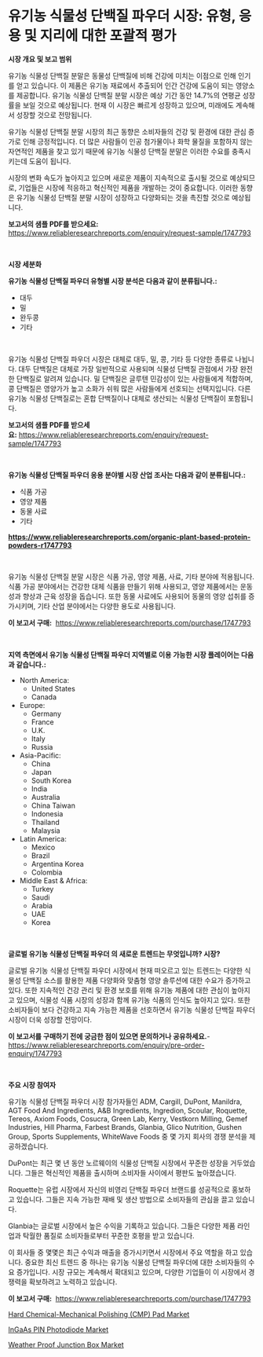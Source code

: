 <p><h1>유기농 식물성 단백질 파우더 시장: 유형, 응용 및 지리에 대한 포괄적 평가</h1></p><p><strong>시장 개요 및 보고 범위</strong></p>
<p><p>유기농 식물성 단백질 분말은 동물성 단백질에 비해 건강에 미치는 이점으로 인해 인기를 얻고 있습니다. 이 제품은 유기농 재료에서 추출되어 인간 건강에 도움이 되는 영양소를 제공합니다. 유기농 식물성 단백질 분말 시장은 예상 기간 동안 14.7%의 연평균 성장률을 보일 것으로 예상됩니다. 현재 이 시장은 빠르게 성장하고 있으며, 미래에도 계속해서 성장할 것으로 전망됩니다.</p><p>유기농 식물성 단백질 분말 시장의 최근 동향은 소비자들의 건강 및 환경에 대한 관심 증가로 인해 긍정적입니다. 더 많은 사람들이 인공 첨가물이나 화학 물질을 포함하지 않는 자연적인 제품을 찾고 있기 때문에 유기농 식물성 단백질 분말은 이러한 수요를 충족시키는데 도움이 됩니다.</p><p>시장의 변화 속도가 높아지고 있으며 새로운 제품이 지속적으로 출시될 것으로 예상되므로, 기업들은 시장에 적응하고 혁신적인 제품을 개발하는 것이 중요합니다. 이러한 동향은 유기농 식물성 단백질 분말 시장이 성장하고 다양화되는 것을 촉진할 것으로 예상됩니다.</p></p>
<p><strong>보고서의 샘플 PDF를 받으세요:</strong> <a href="https://www.reliableresearchreports.com/enquiry/request-sample/1747793">https://www.reliableresearchreports.com/enquiry/request-sample/1747793</a></p>
<p>&nbsp;</p>
<p><strong>시장 세분화</strong></p>
<p><strong>유기농 식물성 단백질 파우더 유형별 시장 분석은 다음과 같이 분류됩니다.:</strong></p>
<p><ul><li>대두</li><li>밀</li><li>완두콩</li><li>기타</li></ul></p>
<p>&nbsp;</p>
<p><p>유기농 식물성 단백질 파우더 시장은 대체로 대두, 밀, 콩, 기타 등 다양한 종류로 나뉩니다. 대두 단백질은 대체로 가장 일반적으로 사용되며 식물성 단백질 관점에서 가장 완전한 단백질로 알려져 있습니다. 밀 단백질은 글루텐 민감성이 있는 사람들에게 적합하며, 콩 단백질은 영양가가 높고 소화가 쉬워 많은 사람들에게 선호되는 선택지입니다. 다른 유기농 식물성 단백질로는 혼합 단백질이나 대체로 생산되는 식물성 단백질이 포함됩니다.</p></p>
<p><strong>보고서의 샘플 PDF를 받으세요:</strong>&nbsp;<a href="https://www.reliableresearchreports.com/enquiry/request-sample/1747793">https://www.reliableresearchreports.com/enquiry/request-sample/1747793</a></p>
<p>&nbsp;</p>
<p><strong> 유기농 식물성 단백질 파우더 응용 분야별 시장 산업 조사는 다음과 같이 분류됩니다.:</strong></p>
<p><ul><li>식품 가공</li><li>영양 제품</li><li>동물 사료</li><li>기타</li></ul></p>
<p><strong><a href="https://www.reliableresearchreports.com/organic-plant-based-protein-powders-r1747793">https://www.reliableresearchreports.com/organic-plant-based-protein-powders-r1747793</a></strong></p>
<p>&nbsp;</p>
<p><p>유기농 식물성 단백질 분말 시장은 식품 가공, 영양 제품, 사료, 기타 분야에 적용됩니다. 식품 가공 분야에서는 건강한 대체 식품을 만들기 위해 사용되고, 영양 제품에서는 운동 성과 향상과 근육 성장을 돕습니다. 또한 동물 사료에도 사용되어 동물의 영양 섭취를 증가시키며, 기타 산업 분야에서는 다양한 용도로 사용됩니다.</p></p>
<p><strong>이 보고서 구매:</strong>&nbsp; <a href="https://www.reliableresearchreports.com/purchase/1747793">https://www.reliableresearchreports.com/purchase/1747793</a></p>
<p>&nbsp;</p>
<p><strong>지역 측면에서 유기농 식물성 단백질 파우더 지역별로 이용 가능한 시장 플레이어는 다음과 같습니다.:</strong></p>
<p><ul>
    <li>
        North America:
        <ul>
            <li>United States</li>
            <li>Canada</li>
        </ul>
    </li>
    <li>
        Europe:
        <ul>
            <li>Germany</li>
            <li>France</li>
            <li>U.K.</li>
            <li>Italy</li>
            <li>Russia</li>
        </ul>
    </li>
    <li>
        Asia-Pacific:
        <ul>
            <li>China</li>
            <li>Japan</li>
            <li>South Korea</li>
            <li>India</li>
            <li>Australia</li>
            <li>China Taiwan</li>
            <li>Indonesia</li>
            <li>Thailand</li>
            <li>Malaysia</li>
        </ul>
    </li>
    <li>
        Latin America:
        <ul>
            <li>Mexico</li>
            <li>Brazil</li>
            <li>Argentina Korea</li>
            <li>Colombia</li>
        </ul>
    </li>
    <li>
        Middle East & Africa:
        <ul>
            <li>Turkey</li>
            <li>Saudi</li>
            <li>Arabia</li>
            <li>UAE</li>
            <li>Korea</li>
        </ul>
    </li>
    </ul></p>
<p>&nbsp;</p>
<p><strong>글로벌 유기농 식물성 단백질 파우더 의 새로운 트렌드는 무엇입니까? 시장?</strong></p>
<p><p>글로벌 유기농 식물성 단백질 파우더 시장에서 현재 떠오르고 있는 트렌드는 다양한 식물성 단백질 소스를 활용한 제품 다양화와 맞춤형 영양 솔루션에 대한 수요가 증가하고 있다. 또한 지속적인 건강 관리 및 환경 보호를 위해 유기농 제품에 대한 관심이 높아지고 있으며, 식물성 식품 시장의 성장과 함께 유기농 식품의 인식도 높아지고 있다. 또한 소비자들이 보다 건강하고 지속 가능한 제품을 선호하면서 유기농 식물성 단백질 파우더 시장이 더욱 성장할 전망이다.</p></p>
<p><strong>이 보고서를 구매하기 전에 궁금한 점이 있으면 문의하거나 공유하세요.</strong>- <a href="https://www.reliableresearchreports.com/enquiry/pre-order-enquiry/1747793">https://www.reliableresearchreports.com/enquiry/pre-order-enquiry/1747793</a></p>
<p>&nbsp;</p>
<p><strong>주요 시장 참여자</strong></p>
<p><p>유기농 식물성 단백질 파우더 시장 참가자들인 ADM, Cargill, DuPont, Manildra, AGT Food And Ingredients, A&B Ingredients, Ingredion, Scoular, Roquette, Tereos, Axiom Foods, Cosucra, Green Lab, Kerry, Vestkorn Milling, Gemef Industries, Hill Pharma, Farbest Brands, Glanbia, Glico Nutrition, Gushen Group, Sports Supplements, WhiteWave Foods 중 몇 가지 회사의 경쟁 분석을 제공하겠습니다.</p><p>DuPont는 최근 몇 년 동안 노르웨이의 식물성 단백질 시장에서 꾸준한 성장을 거두었습니다. 그들은 혁신적인 제품을 출시하며 소비자들 사이에서 평판도 높아졌습니다.</p><p>Roquette는 유럽 시장에서 자신의 비영리 단백질 파우더 브랜드를 성공적으로 홍보하고 있습니다. 그들은 지속 가능한 재배 및 생산 방법으로 소비자들의 관심을 끌고 있습니다.</p><p>Glanbia는 글로벌 시장에서 높은 수익을 기록하고 있습니다. 그들은 다양한 제품 라인업과 탁월한 품질로 소비자들로부터 꾸준한 호평을 받고 있습니다.</p><p>이 회사들 중 몇몇은 최근 수익과 매출을 증가시키면서 시장에서 주요 역할을 하고 있습니다. 중요한 최신 트렌드 중 하나는 유기농 식물성 단백질 파우더에 대한 소비자들의 수요 증가입니다. 시장 규모는 계속해서 확대되고 있으며, 다양한 기업들이 이 시장에서 경쟁력을 확보하려고 노력하고 있습니다.</p></p>
<p><strong>이 보고서 구매:</strong>&nbsp;&nbsp;<a href="https://www.reliableresearchreports.com/purchase/1747793">https://www.reliableresearchreports.com/purchase/1747793</a></p>
<p><p><a href="https://frill-swim-3cd.notion.site/Hard-Chemical-Mechanical-Polishing-CMP-Pad-Market-Outlook-Industry-Overview-and-Forecast-2024-to-864f1e6382d24c5494d4bb4756041d09">Hard Chemical-Mechanical Polishing (CMP) Pad Market</a></p><p><a href="https://cautious-neon-760.notion.site/InGaAs-PIN-Photodiode-Market-Research-Report-Its-History-and-Forecast-2024-to-2031-176e72e7b34a493993bee529f7e58dd8">InGaAs PIN Photodiode Market</a></p><p><a href="https://github.com/singletonthaxterkelliehr2df/Market-Research-Report-List-2/blob/main/weather-proof-junction-box-market.md">Weather Proof Junction Box Market</a></p></p>